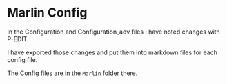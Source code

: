 # Marlin Config

In the Configuration and Configuration_adv files I have noted changes with P-EDIT.

I have exported those changes and put them into markdown files for each config file.

The Config files are in the `Marlin` folder there.
